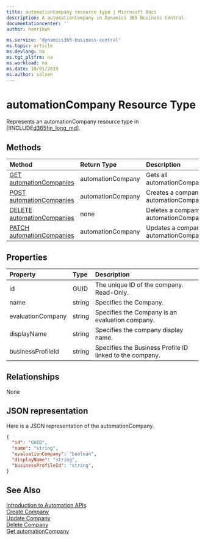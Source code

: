 ```yaml
---
title: automationCompany resource type | Microsoft Docs
description: A automationCompany in Dynamics 365 Business Central.
documentationcenter: ''
author: henrikwh

ms.service: "dynamics365-business-central"
ms.topic: article
ms.devlang: na
ms.tgt_pltfrm: na
ms.workload: na
ms.date: 10/01/2019
ms.author: solsen
---
```


# automationCompany Resource Type
Represents an automationCompany resource type in [!INCLUDE[d365fin_long_md](../developer/includes/d365fin_long_md.md)]. 

## Methods

| Method         | Return Type  |Description|
|:---------------|:-------------|:----------|
|[GET automationCompanies](dynamics-microsoft-automation-automationcompanies-get.md)|automationCompany|Gets all automationCompanies.|
|[POST automationCompanies](dynamics-microsoft-automation-automationcompanies-post.md)|automationCompany|Creates a company, automationCompanies.|
|[DELETE automationCompanies](dynamics-microsoft-automation-automationcompanies-delete.md)|none|Deletes a company, automationCompanies.|
|[PATCH automationCompanies](dynamics-microsoft-automation-automationcompanies-patch.md)|automationCompany|Updates a company, automationCompanies.|


## Properties

| Property	      | Type |Description                             |
|:----------------|:-----|:---------------------------------------|
|id               |GUID  |The unique ID of the company. Read-Only.|
|name             |string|Specifies the Company.                  |
|evaluationCompany|string|Specifies the Company is an evaluation company.                  |
|displayName      |string|Specifies the company display name.     |
|businessProfileId|string|Specifies the Business Profile ID linked to the company.|


## Relationships

None

## JSON representation

Here is a JSON representation of the automationCompany.

```json
{
  "id": "GUID",
  "name": "string",
  "evaluationCompany": "boolean",
  "displayName": "string",
  "businessProfileId": "string",
}

```

## See Also 
[Introduction to Automation APIs](itpro-introduction-to-automation-apis.md)  
[Create Company](dynamics-microsoft-automation-automationCompanies-post.md)  
[Update Company](dynamics-microsoft-automation-automationCompanies-patch.md)  
[Delete Company](dynamics-microsoft-automation-automationCompanies-delete.md)  
[Get automationCompany](dynamics-microsoft-automation-automationCompanies-get.md)